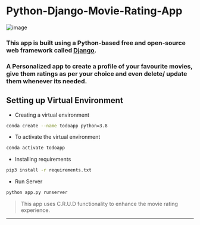 # Python-Django-Movie-Rating-App
![image](https://i.ibb.co/svg5pVn/movie.png)

### This app is built using a Python-based free and open-source web framework called [Django](https://www.djangoproject.com/).

### A Personalized app to create a profile of your favourite movies, give them ratings as per your choice and even delete/ update them whenever its needed.

## Setting up Virtual Environment
* Creating a virtual environment
```bash
conda create --name todoapp python=3.8
```
* To activate the virtual environment
```bash
conda activate todoapp
```
* Installing requirements
```bash
pip3 install -r requirements.txt
```
* Run Server
```bash
python app.py runserver
```
>This app uses C.R.U.D functionality to enhance the movie rating experience.
---
